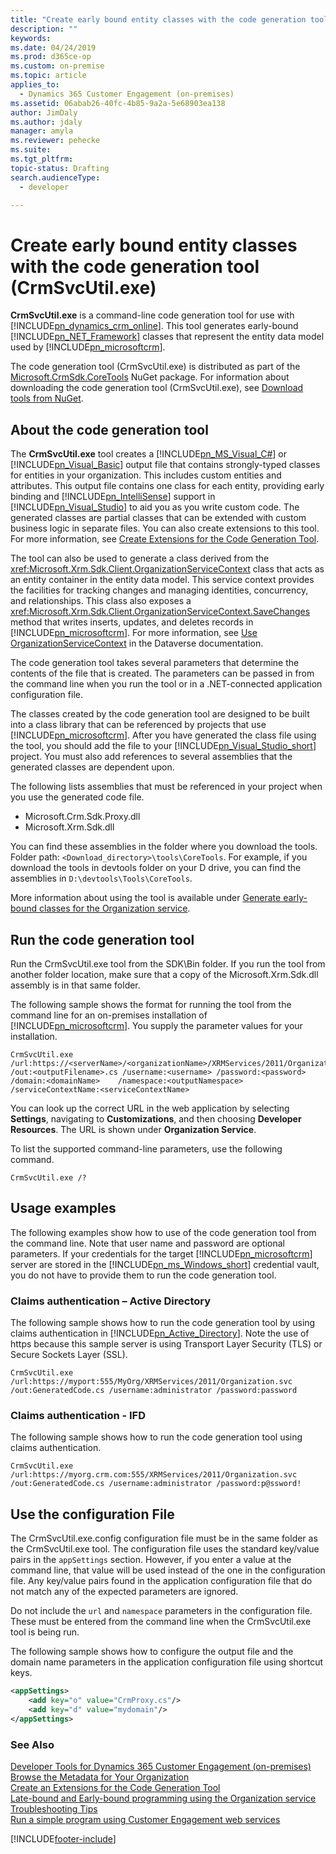 ```yaml
---
title: "Create early bound entity classes with the code generation tool (CrmSvcUtil.exe) (Developer Guide for Dynamics 365 Customer Engagement)| MicrosoftDocs"
description: ""
keywords: 
ms.date: 04/24/2019
ms.prod: d365ce-op
ms.custom: on-premise
ms.topic: article
applies_to: 
  - Dynamics 365 Customer Engagement (on-premises)
ms.assetid: 06abab26-40fc-4b85-9a2a-5e68903ea138
author: JimDaly
ms.author: jdaly
manager: amyla
ms.reviewer: pehecke
ms.suite: 
ms.tgt_pltfrm: 
topic-status: Drafting
search.audienceType: 
  - developer

---
```


# Create early bound entity classes with the code generation tool (CrmSvcUtil.exe)

**CrmSvcUtil.exe** is a command-line code generation tool for use with [!INCLUDE[pn_dynamics_crm_online](../../includes/pn-dynamics-crm-online.md)]. This tool generates early-bound [!INCLUDE[pn_NET_Framework](../../includes/pn-net-framework.md)] classes that represent the entity data model used by [!INCLUDE[pn_microsoftcrm](../../includes/pn-microsoftcrm.md)].

The code generation tool (CrmSvcUtil.exe) is distributed as part of the [Microsoft.CrmSdk.CoreTools](https://www.nuget.org/packages/Microsoft.CrmSdk.CoreTools) NuGet package. For information about downloading the code generation tool (CrmSvcUtil.exe), see [Download tools from NuGet](../download-tools-NuGet.md).

<a name="bkmk_about"></a>
## About the code generation tool

The **CrmSvcUtil.exe** tool creates a [!INCLUDE[pn_MS_Visual_C#](../../includes/pn-ms-visual-csharp.md)] or [!INCLUDE[pn_Visual_Basic](../../includes/pn-visual-basic.md)] output file that contains strongly-typed classes for entities in your organization. This includes custom entities and attributes. This output file contains one class for each entity, providing early binding and [!INCLUDE[pn_IntelliSense](../../includes/pn-intellisense.md)] support in [!INCLUDE[pn_Visual_Studio](../../includes/pn-visual-studio.md)] to aid you as you write custom code. The generated classes are partial classes that can be extended with custom business logic in separate files. You can also create extensions to this tool. For more information, see [Create Extensions for the Code Generation Tool](extend-code-generation-tool.md).  

The tool can also be used to generate a class derived from the <xref:Microsoft.Xrm.Sdk.Client.OrganizationServiceContext> class that acts as an entity container in the entity data model. This service context provides the facilities for tracking changes and managing identities, concurrency, and relationships. This class also exposes a <xref:Microsoft.Xrm.Sdk.Client.OrganizationServiceContext.SaveChanges> method that writes inserts, updates, and deletes records in [!INCLUDE[pn_microsoftcrm](../../includes/pn-microsoftcrm.md)]. For more information, see [Use OrganizationServiceContext](/powerapps/developer/common-data-service/org-service/organizationservicecontext) in the Dataverse documentation.  

The code generation tool takes several parameters that determine the contents of the file that is created. The parameters can be passed in from the command line when you run the tool or in a .NET-connected application configuration file.  

The classes created by the code generation tool are designed to be built into a class library that can be referenced by projects that use [!INCLUDE[pn_microsoftcrm](../../includes/pn-microsoftcrm.md)]. After you have generated the class file using the tool, you should add the file to your [!INCLUDE[pn_Visual_Studio_short](../../includes/pn-visual-studio-short.md)] project. You must also add references to several assemblies that the generated classes are dependent upon.  

The following lists assemblies that must be referenced in your project when you use the generated code file.  

- Microsoft.Crm.Sdk.Proxy.dll  
- Microsoft.Xrm.Sdk.dll  

You can find these assemblies in the folder where you download the tools.
Folder path: `<Download_directory>\tools\CoreTools`.
For example, if you download the tools in devtools folder on your D drive, you can find the assemblies in `D:\devtools\Tools\CoreTools`.

More information about using the tool is available under [Generate early-bound classes for the Organization service](/powerapps/developer/common-data-service/org-service/generate-early-bound-classes).

<a name="bkmk_RuntheCodeGenerationUtility"></a>

## Run the code generation tool

Run the CrmSvcUtil.exe tool from the SDK\Bin folder. If you run the tool from another folder location, make sure that a copy of the Microsoft.Xrm.Sdk.dll assembly is in that same folder.  

The following sample shows the format for running the tool from the command line for an on-premises installation of [!INCLUDE[pn_microsoftcrm](../../includes/pn-microsoftcrm.md)]. You supply the parameter values for your installation.

```ms-dos
CrmSvcUtil.exe /url:https://<serverName>/<organizationName>/XRMServices/2011/Organization.svc    /out:<outputFilename>.cs /username:<username> /password:<password> /domain:<domainName>    /namespace:<outputNamespace> /serviceContextName:<serviceContextName>  
```

You can look up the correct URL in the web application by selecting **Settings**, navigating to **Customizations**, and then choosing **Developer Resources**. The URL is shown under **Organization Service**.  

To list the supported command-line parameters, use the following command.

```ms-dos
CrmSvcUtil.exe /?  
```

<a name="bkmk_examples"></a>

## Usage examples

The following examples show how to use of the code generation tool from the command line. Note that user name and password are optional parameters. If your credentials for the target [!INCLUDE[pn_microsoftcrm](../../includes/pn-microsoftcrm.md)] server are stored in the [!INCLUDE[pn_ms_Windows_short](../../includes/pn-ms-windows-short.md)] credential vault, you do not have to provide them to run the code generation tool.

### Claims authentication – Active Directory

The following sample shows how to run the code generation tool by using claims authentication in [!INCLUDE[pn_Active_Directory](../../includes/pn-active-directory.md)]. Note the use of https because this sample server is using Transport Layer Security (TLS) or Secure Sockets Layer (SSL).  

```ms-dos  
CrmSvcUtil.exe /url:https://myport:555/MyOrg/XRMServices/2011/Organization.svc /out:GeneratedCode.cs /username:administrator /password:password
```

### Claims authentication - IFD

The following sample shows how to run the code generation tool using claims authentication.  

```ms-dos
CrmSvcUtil.exe /url:https://myorg.crm.com:555/XRMServices/2011/Organization.svc /out:GeneratedCode.cs /username:administrator /password:p@ssword!
```

<a name="bkmk_sampleconfig"></a>

## Use the configuration File

The CrmSvcUtil.exe.config configuration file must be in the same folder as the CrmSvcUtil.exe tool. The configuration file uses the standard key/value pairs in the `appSettings` section. However, if you enter a value at the command line, that value will be used instead of the one in the configuration file. Any key/value pairs found in the application configuration file that do not match any of the expected parameters are ignored.  

Do not include the `url` and `namespace` parameters in the configuration file. These must be entered from the command line when the CrmSvcUtil.exe tool is being run.  

The following sample shows how to configure the output file and the domain name parameters in the application configuration file using shortcut keys.  

```xml
<appSettings>    
    <add key="o" value="CrmProxy.cs"/>    
    <add key="d" value="mydomain"/>
</appSettings>  
```

### See Also

 [Developer Tools for Dynamics 365 Customer Engagement (on-premises)](../developer-tools.md)<br />
 [Browse the Metadata for Your Organization](../browse-your-metadata.md)<br />
 [Create an Extensions for the Code Generation Tool](extend-code-generation-tool.md)<br />
 [Late-bound and Early-bound programming using the Organization service](/powerapps/developer/common-data-service/org-service/early-bound-programming)<br />
 [Troubleshooting Tips](troubleshooting-tips.md)<br />
 [Run a simple program using Customer Engagement web services](../simple-program-web-services.md)<br />


[!INCLUDE[footer-include](../../../../includes/footer-banner.md)]